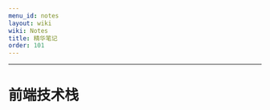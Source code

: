 ```yaml
---
menu_id: notes
layout: wiki
wiki: Notes
title: 精华笔记
order: 101
---
```


-----------------------------------------------------------------------------

# 前端技术栈